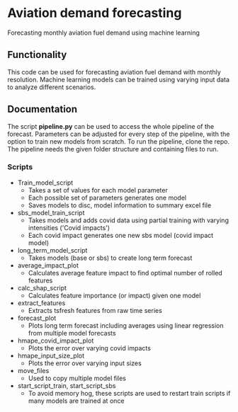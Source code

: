 # Aviation demand forecasting
Forecasting monthly aviation fuel demand using machine learning

## Functionality

This code can be used for forecasting aviation fuel demand with monthly resolution.
Machine learning models can be trained using varying input data to analyze different scenarios.

## Documentation

The script **pipeline.py** can be used to access the whole pipeline of the forecast.
Parameters can be adjusted for every step of the pipeline, with the option to train new models from scratch.
To run the pipeline, clone the repo. The pipeline needs the given folder structure and containing files to run.

### Scripts
- Train_model_script
  - Takes a set of values for each model parameter
  - Each possible set of parameters generates one model
  - Saves models to disc, model information to summary excel file
- sbs_model_train_script
  - Takes models and adds covid data using partial training with varying intensities ('Covid impacts')
  - Each covid impact generates one new sbs model (covid impact model)
- long_term_model_script
  - Takes models (base or sbs) to create long term forecast
- average_impact_plot
  - Calculates average feature impact to find optimal number of rolled features
- calc_shap_script
  - Calculates feature importance (or impact) given one model
- extract_features
  - Extracts tsfresh features from raw time series
- forecast_plot
  - Plots long term forecast including averages using linear regression from multiple model forecasts
- hmape_covid_impact_plot
  - Plots the error over varying covid impacts
- hmape_input_size_plot
  - Plots the error over varying input sizes
- move_files
  - Used to copy multiple model files
- start_script_train, start_script_sbs
  - To avoid memory hog, these scripts are used to restart train scripts if many models are trained at once
